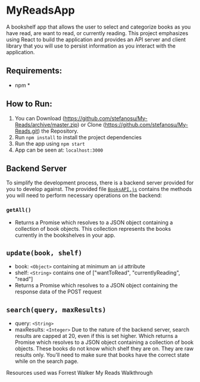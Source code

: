 # MyReadsApp

A bookshelf app that allows the user to select and categorize books as you have read, are want to read, or currently reading. This project emphasizes using React to build the application and provides an API server and client library that you will use to persist information as you interact with the application.

## Requirements:
* npm *

## How to Run:

1. You can Download (https://github.com/stefanosu/My-Reads/archive/master.zip) or Clone (https://github.com/stefanosu/My-Reads.git) the Repository.
2. Run `npm install` to install the project dependencies
3. Run the app using `npm start`
4. App can be seen at: `localhost:3000`

## Backend Server

To simplify the development process, there is a backend server provided for you to develop against. The provided file [`BooksAPI.js`](src/Utils/BooksAPI.js) contains the methods you will need to perform necessary operations on the backend:

### `getAll()`
* Returns a Promise which resolves to a JSON object containing a collection of book objects. This collection represents the books currently in the bookshelves in your app.


## `update(book, shelf)`
* book: `<Object>` containing at minimum an `id` attribute
* shelf: `<String>` contains one of ["wantToRead", "currentlyReading", "read"]  
* Returns a Promise which resolves to a JSON object containing the response data of the POST request

## `search(query, maxResults)`
* query: `<String>`
* maxResults: `<Integer>` Due to the nature of the backend server, search results are capped at 20, even if this is set higher. Which returns a Promise which resolves to a JSON object containing a collection of book objects. These books do not know which shelf they are on. They are raw results only. You'll need to make sure that books have the correct state while on the search page.

 Resources used was Forrest Walker My Reads Walkthrough
